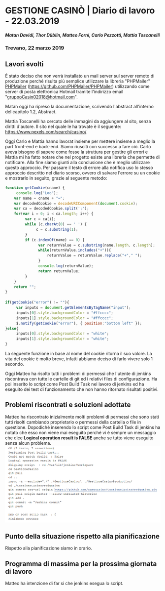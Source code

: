 # GESTIONE CASINÒ | Diario di lavoro - 22.03.2019
##### Matan Davidi, Thor Düblin, Matteo Forni, Carlo Pezzotti, Mattia Toscanelli
### Trevano, 22 marzo 2019

## Lavori svolti
È stato deciso che non verrà installato un mail server sul server remoto di produzione perché risulta più semplice utilizzare la libreria "PHPMailer" [PHPMailer](https://github.com/PHPMailer/PHPMailer) (https://github.com/PHPMailer/PHPMailer) utilizzando come server di posta elettronica Hotmail tramite l'indirizzo email "gruppoCasin02018@hotmail.com".

Matan oggi ha ripreso la documentazione, scrivendo l'abstract all'interno del capitolo 1.2, Abstract.

Mattia Toscanelli ha cercato delle immagini da aggiungere al sito, senza diritti d'autore. Il sito nel quale le ha trovate è il seguente: https://www.pexels.com/search/casino/

Oggi Carlo e Mattia hanno lavorat insieme per mettere insieme a meglio la part front-end e back-end. Siamo riusciti con successo a fare ciò. Carlo aveva bisogno di sapere come fosse la struttura per gestire gli errori e Mattia mi ha fatto notare che nel progetto esiste una libreria che permette di notificare. Alla fine siamo giunti alla conclusione che è meglio utilizzare questo approccio.
Per passare il testo di errore alla notifica uso lo stesso approccio descritto nel diario scorso, ovvero di salvare l'errore su un cookie e mostrarlo in seguito, grazie al seguente metodo:

```javascript
function getCookie(cname) {
     console.log("Loo");
    var name = cname + "=";
    var decodedCookie = decodeURIComponent(document.cookie);
    var ca = decodedCookie.split(';');
    for(var i = 0; i < ca.length; i++) {
         var c = ca[i];
         while (c.charAt(0) == ' ') {
              c = c.substring(1);
         }
         if (c.indexOf(name) == 0) {
               var returnValue = c.substring(name.length, c.length);
               while(returnValue.includes("+")){
                   returnValue = returnValue.replace("+"," ");
               }
               console.log(returnValue);
               return returnValue;
         }
    }
    return "";
}

if(getCookie("error") != ""){
     var inputs = document.getElementsByTagName("input");
     inputs[0].style.backgroundColor = "#ffcccc";
     inputs[1].style.backgroundColor = "#ffcccc";
     $.notify(getCookie("error"), { position:"bottom left" });          
}else{
     inputs[0].style.backgroundColor = "white";
     inputs[1].style.backgroundColor = "white";
}
```
La seguente funzione in base al nome del cookie ritorna il suo valore.
La vita del cookie è molto breve, infatti abbiamo deciso di farlo vivere solo 1 secondo.

Oggi Matteo ha risolto tutti i problemi di permessi che l'utente di jenkins riscontrava con tutte le cartelle di git ed i relativi files di configurazione.
Ha poi inserito lo script come Post Build Task nel lavoro di jenkins ed ha eseguito dei test di funzionamento che non hanno ritornato risultati positivi.

##  Problemi riscontrati e soluzioni adottate
Matteo ha riscontrato inizialmente molti problemi di permessi che sono stati tutti risolti cambiando proprietario o permessi della cartella o file in questione. Dopodiché inserendo lo script come Post Build Task di jenkins ha notato che esso non viene mai eseguito perché vi è sempre un messaggio che dice **Logical operation result is FALSE** anche se tutto viene eseguito senza alcun problema.
![jenkins skip script](../media/JenkinsSkipScript.png)

##  Punto della situazione rispetto alla pianificazione
Rispetto alla pianificazione siamo in orario.

## Programma di massima per la prossima giornata di lavoro
Matteo ha intenzione di far si che jenkins esegua lo script.
